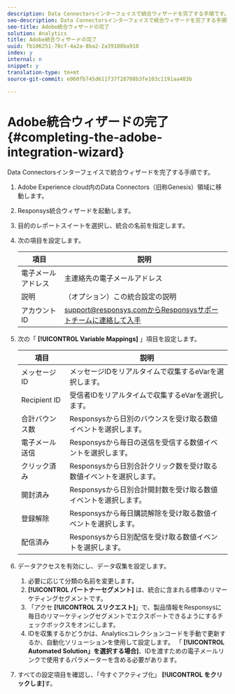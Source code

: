 ```yaml
---
description: Data Connectorsインターフェイスで統合ウィザードを完了する手順です。
seo-description: Data Connectorsインターフェイスで統合ウィザードを完了する手順です。
seo-title: Adobe統合ウィザードの完了
solution: Analytics
title: Adobe統合ウィザードの完了
uuid: fb106251-78cf-4a2a-8ba2-2a39188ba910
index: y
internal: n
snippet: y
translation-type: tm+mt
source-git-commit: e060fb745d611f37f28708b3fe103c1191aa483b

---
```



# Adobe統合ウィザードの完了{#completing-the-adobe-integration-wizard}

Data Connectorsインターフェイスで統合ウィザードを完了する手順です。

1. Adobe Experience cloud内のData Connectors（旧称Genesis）領域に移動します。
1. Responsys統合ウィザードを起動します。
1. 目的のレポートスイートを選択し、統合の名前を指定します。
1. 次の項目を設定します。

   | 項目 | 説明 |
   |---|---|
   | 電子メールアドレス | 主連絡先の電子メールアドレス |
   | 説明 | （オプション）この統合設定の説明 |
   | アカウントID | support@responsys.comからResponsysサポートチームに連絡して入手 |

1. 次の「 **[!UICONTROL Variable Mappings]** 」項目を設定します。

   | 項目 | 説明 |
   |---|---|
   | メッセージID | メッセージIDをリアルタイムで収集するeVarを選択します。 |
   | Recipient ID | 受信者IDをリアルタイムで収集するeVarを選択します。 |
   | 合計バウンス数 | Responsysから日別のバウンスを受け取る数値イベントを選択します。 |
   | 電子メール送信 | Responsysから毎日の送信を受信する数値イベントを選択します。 |
   | クリック済み | Responsysから日別合計クリック数を受け取る数値イベントを選択します。 |
   | 開封済み | Responsysから日別合計開封数を受け取る数値イベントを選択します。 |
   | 登録解除 | Responsysから毎日購読解除を受け取る数値イベントを選択します。 |
   | 配信済み | Responsysから日別配信を受け取る数値イベントを選択します。 |

1. データアクセスを有効にし、データ収集を設定します。
   1. 必要に応じて分類の名前を変更します。
   1. **[!UICONTROL パートナーセグメント]** は、統合に含まれる標準のリマーケティングセグメントです。
   1. 「アクセ **[!UICONTROL スリクエスト]**」で、製品情報をResponsysに毎日のリマーケティングセグメントでエクスポートできるようにするチェックボックスをオンにします。
   1. IDを収集するかどうかは、Analyticsコレクションコードを手動で更新するか、自動化ソリューションを使用して設定します。 「 **[!UICONTROL Automated Solution」を選択する場合]**、IDを渡すための電子メールリンクで使用するパラメーターを含める必要があります。
1. すべての設定項目を確認し、「今すぐアクティブ化」 **[!UICONTROL をクリックしま]**&#x200B;す。

